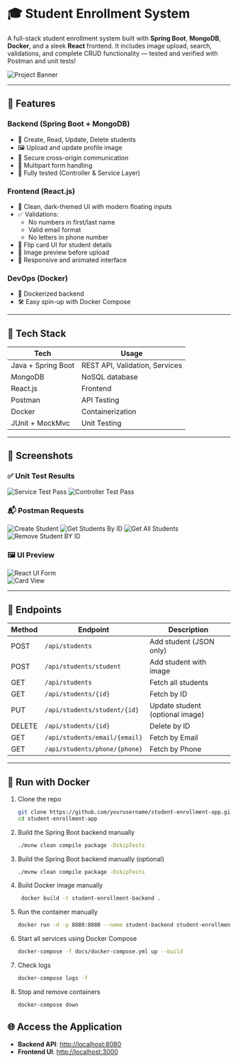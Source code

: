# 🎓 Student Enrollment System

A full-stack student enrollment system built with **Spring Boot**, **MongoDB**, **Docker**, and a sleek **React** frontend. It includes image upload, search, validations, and complete CRUD functionality — tested and verified with Postman and unit tests!

![Project Banner](https://github.com/deshanlankal/Student-Registration-NCINGA/blob/main/Images/Registration-Problems.gif)

---

## 🚀 Features

### Backend (Spring Boot + MongoDB)
- 🧾 Create, Read, Update, Delete students
- 🖼 Upload and update profile image
- 🔐 Secure cross-origin communication
- 📸 Multipart form handling
- 🧪 Fully tested (Controller & Service Layer)

### Frontend (React.js)
- 🎨 Clean, dark-themed UI with modern floating inputs
- ✅ Validations:
  - No numbers in first/last name
  - Valid email format
  - No letters in phone number
- 🔄 Flip card UI for student details
- 🌟 Image preview before upload
- 📱 Responsive and animated interface

### DevOps (Docker)
- 🐳 Dockerized backend
- 🛠 Easy spin-up with Docker Compose

---

## 🧰 Tech Stack

| Tech           | Usage                          |
|----------------|--------------------------------|
| Java + Spring Boot | REST API, Validation, Services |
| MongoDB        | NoSQL database                |
| React.js       | Frontend                      |
| Postman        | API Testing                   |
| Docker         | Containerization              |
| JUnit + MockMvc| Unit Testing                  |

---

## 📸 Screenshots

### ✅ Unit Test Results
![Service Test Pass](https://github.com/deshanlankal/Student-Registration-NCINGA/blob/main/Images/testService.png)
![Controller Test Pass](https://github.com/deshanlankal/Student-Registration-NCINGA/blob/main/Images/testController.png)

### 📬 Postman Requests
![Create Student](https://github.com/deshanlankal/Student-Registration-NCINGA/blob/main/Images/CreateStudent.png)
![Get Students By ID](https://github.com/deshanlankal/Student-Registration-NCINGA/blob/main/Images/getStudentByID.png)
![Get All Students](https://github.com/deshanlankal/Student-Registration-NCINGA/blob/main/Images/getAllStudents.png)
![Remove Student BY ID](https://github.com/deshanlankal/Student-Registration-NCINGA/blob/main/Images/deletebyID.png)

### 🖼 UI Preview
![React UI Form](https://github.com/deshanlankal/Student-Registration-NCINGA/blob/main/Images/form.png)  
![Card View](https://github.com/deshanlankal/Student-Registration-NCINGA/blob/main/Images/UIcard.png)

---

## 🔧 Endpoints

| Method | Endpoint                          | Description                 |
|--------|-----------------------------------|-----------------------------|
| POST   | `/api/students`                   | Add student (JSON only)     |
| POST   | `/api/students/student`           | Add student with image      |
| GET    | `/api/students`                   | Fetch all students          |
| GET    | `/api/students/{id}`              | Fetch by ID                 |
| PUT    | `/api/students/student/{id}`      | Update student (optional image) |
| DELETE | `/api/students/{id}`              | Delete by ID                |
| GET    | `/api/students/email/{email}`     | Fetch by Email              |
| GET    | `/api/students/phone/{phone}`     | Fetch by Phone              |

---

## 🐳 Run with Docker

1. Clone the repo  
   ```bash
   git clone https://github.com/yourusername/student-enrollment-app.git
   cd student-enrollment-app
2. Build the Spring Boot backend manually
   ```bash
   ./mvnw clean compile package -DskipTests
3. Build the Spring Boot backend manually (optional)
    ```bash
    ./mvnw clean compile package -DskipTests
4. Build Docker image manually
    ```bash
     docker build -t student-enrollment-backend .
5. Run the container manually
    ```bash
    docker run -d -p 8080:8080 --name student-backend student-enrollment-backend
6. Start all services using Docker Compose
    ```bash
    docker-compose -f docs/docker-compose.yml up --build
7. Check logs
    ```bash
    docker-compose logs -f
8. Stop and remove containers
   ```bash
   docker-compose down

## 🌐 Access the Application

- **Backend API**: [http://localhost:8080](http://localhost:8080)  
- **Frontend UI**: [http://localhost:3000](http://localhost:3000)
```

